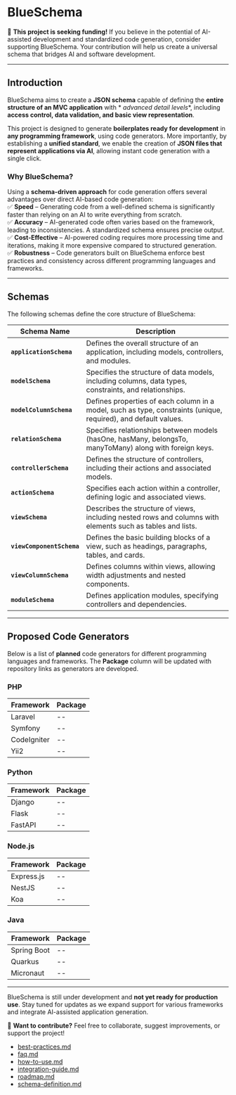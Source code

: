 # BlueSchema

🚀 **This project is seeking funding!** If you believe in the potential of AI-assisted development and standardized code
generation, consider supporting BlueSchema. Your contribution will help us create a universal schema that bridges AI and
software development.

---

## **Introduction**

BlueSchema aims to create a **JSON schema** capable of defining the **entire structure of an MVC application** with *
*advanced detail levels**, including **access control, data validation, and basic view representation**.

This project is designed to generate **boilerplates ready for development** in **any programming framework**, using code
generators. More importantly, by establishing a **unified standard**, we enable the creation of **JSON files that
represent applications via AI**, allowing instant code generation with a single click.

### **Why BlueSchema?**

Using a **schema-driven approach** for code generation offers several advantages over direct AI-based code generation:  
✅ **Speed** – Generating code from a well-defined schema is significantly faster than relying on an AI to write
everything from scratch.  
✅ **Accuracy** – AI-generated code often varies based on the framework, leading to inconsistencies. A standardized
schema ensures precise output.  
✅ **Cost-Effective** – AI-powered coding requires more processing time and iterations, making it more expensive compared
to structured generation.  
✅ **Robustness** – Code generators built on BlueSchema enforce best practices and consistency across different
programming languages and frameworks.

---

## **Schemas**

The following schemas define the core structure of BlueSchema:

| Schema Name               | Description                                                                                                     |
|---------------------------|-----------------------------------------------------------------------------------------------------------------|
| **`applicationSchema`**   | Defines the overall structure of an application, including models, controllers, and modules.                    |
| **`modelSchema`**         | Specifies the structure of data models, including columns, data types, constraints, and relationships.          |
| **`modelColumnSchema`**   | Defines properties of each column in a model, such as type, constraints (unique, required), and default values. |
| **`relationSchema`**      | Specifies relationships between models (hasOne, hasMany, belongsTo, manyToMany) along with foreign keys.        |
| **`controllerSchema`**    | Defines the structure of controllers, including their actions and associated models.                            |
| **`actionSchema`**        | Specifies each action within a controller, defining logic and associated views.                                 |
| **`viewSchema`**          | Describes the structure of views, including nested rows and columns with elements such as tables and lists.     |
| **`viewComponentSchema`** | Defines the basic building blocks of a view, such as headings, paragraphs, tables, and cards.                   |
| **`viewColumnSchema`**    | Defines columns within views, allowing width adjustments and nested components.                                 |
| **`moduleSchema`**        | Defines application modules, specifying controllers and dependencies.                                           |

---

## **Proposed Code Generators**

Below is a list of **planned** code generators for different programming languages and frameworks. The **Package**
column will be updated with repository links as generators are developed.

### **PHP**

| Framework   | Package |
|-------------|---------|
| Laravel     | --      |
| Symfony     | --      |
| CodeIgniter | --      |
| Yii2        | --      |

### **Python**

| Framework | Package |
|-----------|---------|
| Django    | --      |
| Flask     | --      |
| FastAPI   | --      |

### **Node.js**

| Framework  | Package |
|------------|---------|
| Express.js | --      |
| NestJS     | --      |
| Koa        | --      |

### **Java**

| Framework   | Package |
|-------------|---------|
| Spring Boot | --      |
| Quarkus     | --      |
| Micronaut   | --      |

---

BlueSchema is still under development and **not yet ready for production use**. Stay tuned for updates as we expand
support for various frameworks and integrate AI-assisted application generation.

🤝 **Want to contribute?** Feel free to collaborate, suggest improvements, or support the project!


- [best-practices.md](docs/best-practices.md)
- [faq.md](docs/faq.md)
- [how-to-use.md](docs/how-to-use.md)
- [integration-guide.md](docs/integration-guide.md)
- [roadmap.md](docs/roadmap.md)
- [schema-definition.md](docs/schema-definition.md)

